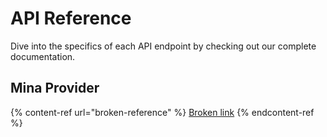 # API Reference

Dive into the specifics of each API endpoint by checking out our complete documentation.

## Mina Provider

{% content-ref url="broken-reference" %}
[Broken link](broken-reference)
{% endcontent-ref %}
